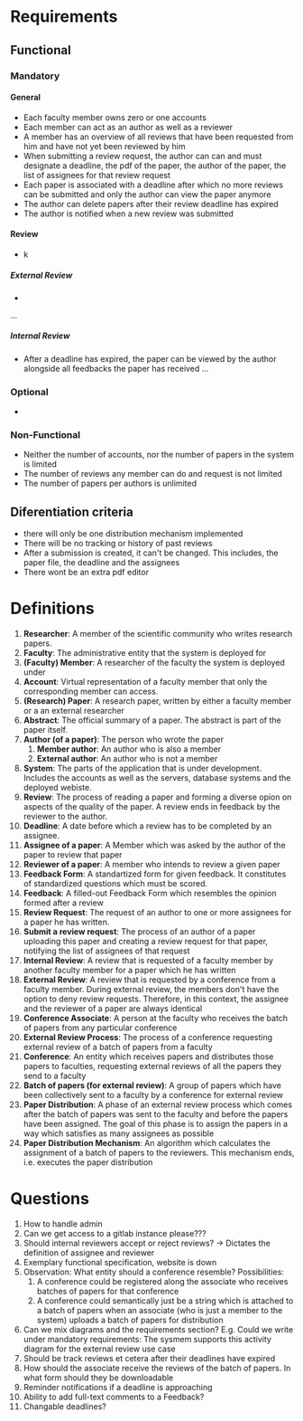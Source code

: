 # Requirements
## Functional
### Mandatory
#### General
- Each faculty member owns zero or one accounts
- Each member can act as an author as well as a reviewer
- A member has an overview of all reviews that have been requested from him and have not yet been reviewed by him
- When submitting a review request, the author can can and must designate a deadline, the pdf of the paper, the author of the paper, the list of assignees for that
review request
- Each paper is associated with a deadline after which no more reviews can be submitted and only the author can view the paper anymore
- The author can delete papers after their review deadline has expired
- The author is notified when a new review was submitted
#### Review
- k

##### External Review
-
...

##### Internal Review
- After a deadline has expired, the paper can be viewed by the author alongside all feedbacks the paper has received
...

### Optional
- 

### Non-Functional
- Neither the number of accounts, nor the number of papers in the system is limited
- The number of reviews any member can do and request is not limited
- The number of papers per authors is unlimited
<!-- TODO: Are these functional or not? -->

## Diferentiation criteria
- there will only be one distribution mechanism implemented
- There will be no tracking or history of past reviews
- After a submission is created, it can't be changed. This includes, the paper file, the deadline and the assignees
- There wont be an extra pdf editor


# Definitions
1. **Researcher**: A member of the scientific community who writes research papers.
1. **Faculty**: The administrative entity that the system is deployed for
1. **(Faculty) Member**: A researcher of the faculty the system is deployed under
1. **Account**: Virtual representation of a faculty member that only the corresponding member can access.
1. **(Research) Paper**: A research paper, written by either a faculty member or a an external researcher
1. **Abstract**: The official summary of a paper. The abstract is part of the paper itself.
1. **Author (of a paper)**: The person who wrote the paper
    1. **Member author**: An author who is also a member
    1. **External author**: An author who is not a member
1. **System**: The parts of the application that is under development. Includes the accounts as well as the servers, database systems and the deployed webiste.
1. **Review**: The process of reading a paper and forming a diverse opion on aspects of the quality of the paper. A review ends in feedback by the reviewer to the author.
1. **Deadline**: A date before which a review has to be completed by an assignee.
1. **Assignee of a paper**: A Member which was asked by the author of the paper to review that paper
1. **Reviewer of a paper**: A member who intends to review a given paper
1. **Feedback Form**: A standartized form for given feedback. It constitutes of standardized questions which must be scored.
1. **Feedback**: A filled-out Feedback Form which resembles the opinion formed after a review
1. **Review Request**: The request of an author to one or more assignees for a paper he has written.
1. **Submit a review request**: The process of an author of a paper uploading this paper and creating a review request for that paper, notifying the list of assignees of that request
1. **Internal Review**: A review that is requested of a faculty member by another faculty member for a paper which he has written
1. **External Review**: A review that is requested by a conference from a faculty member. During external review, the members don't have the option to deny review requests.
Therefore, in this context, the assignee and the reviewer of a paper are always identical
1. **Conference Associate**: A person at the faculty who receives the batch of papers from any particular conference
1. **External Review Process**: The process of a conference requesting external review of a batch of papers from a faculty
1. **Conference**: An entity which receives papers and distributes those papers to faculties, requesting external reviews of all the papers they send to a faculty
1. **Batch of papers (for external review)**: A group of papers which have been collectively sent to a faculty by a conference for external review
1. **Paper Distribution**: A phase of an external review process which comes after the batch of papers was sent to the faculty and before the papers have been assigned.
The goal of this phase is to assign the papers in a way which satisfies as many assignees as possible
1. **Paper Distribution Mechanism**: An algorithm which calculates the assignment of a batch of papers to the reviewers. This mechanism ends, i.e. executes the paper distribution

# Questions
1. How to handle admin
1. Can we get access to a gitlab instance please???
1. Should internal reviewers accept or reject reviews? -> Dictates the definition of assignee and reviewer
1. Exemplary functional specification, website is down
1. Observation: What entity should a conference resemble? Possibilities:
    1. A conference could be registered along the associate who receives batches of papers for that conference
    1. A conference could semantically just be a string which is attached to a batch of papers when an associate (who is just a member to the system) uploads a batch of papers for distribution
1. Can we mix diagrams and the requirements section? E.g. Could we write under mandatory requirements: The sysmem supports this activity diagram for the external review use case
1. Should be track reviews et cetera after their deadlines have expired
1. How should the associate receive the reviews of the batch of papers. In what form should they be downloadable
1. Reminder notifications if a deadline is approaching
1. Ability to add full-text comments to a Feedback?
1. Changable deadlines?
